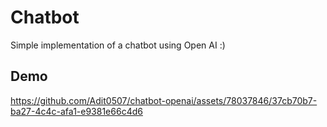 # Chatbot
Simple implementation of a chatbot using Open AI :)

## Demo
https://github.com/Adit0507/chatbot-openai/assets/78037846/37cb70b7-ba27-4c4c-afa1-e9381e66c4d6

